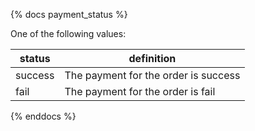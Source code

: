{% docs payment_status %}

One of the following values: 

| status         | definition                                       |
|----------------|--------------------------------------------------|
| success        | The payment for the order is success             |
| fail           | The payment for the order is fail                |

{% enddocs %}